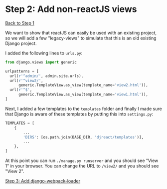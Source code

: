 # Step 2: Add non-reactJS views

[Back to Step 1](https://github.com/mbrochh/django-reactjs-boilerplate/tree/step1_create_project)

We want to show that reactJS can easily be used with an existing project, so
we will add a few "legacy-views" to simulate that this is an old existing
Django project.

I added the following lines to `urls.py`:

```python
from django.views import generic

urlpatterns = [
  url(r'^admin/', admin.site.urls),
  url(r'^view2/',
      generic.TemplateView.as_view(template_name='view2.html')),
  url(r'^$',
      generic.TemplateView.as_view(template_name='view1.html')),
]
```

Next, I added a few templates to the `templates` folder and finally I made sure
that Django is aware of these templates by putting this into `settings.py`:

```python
TEMPLATES = [
    {
        ...
        'DIRS': [os.path.join(BASE_DIR, 'djreact/templates')],
        ...
    },
]
```

At this point you can run `./manage.py runserver` and you should see "View 1"
in your browser. You can change the URL to `/view2/` and you should see
"View 2".

[Step 3: Add django-webpack-loader](https://github.com/mbrochh/django-reactjs-boilerplate/tree/step3_add_django_webpack_loader)
